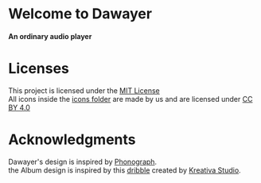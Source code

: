 # Welcome to Dawayer
#### An ordinary audio player

# Licenses
This project is licensed under the [MIT License](https://gitlab.com/herpproject/Dawayer/blob/development/LICENSE)  
All icons inside the [icons folder](https://gitlab.com/herpproject/Dawayer/tree/development/icons) are made by us and are licensed under [CC BY 4.0](https://creativecommons.org/licenses/by/4.0/)

# Acknowledgments
Dawayer's design is inspired by [Phonograph](https://play.google.com/store/apps/details?id=com.kabouzeid.gramophone).  
the Album design is inspired by this [dribble](https://dribbble.com/shots/4579038-Foodiefit-Interaction-studio-included) created by [Kreativa Studio](https://dribbble.com/KreativaStudio).
